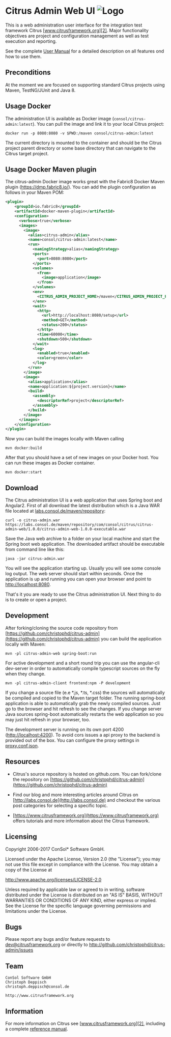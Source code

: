 Citrus Admin Web UI ![Logo][1]
==============

This is a web administration user interface for the integration test framework 
Citrus [www.citrusframework.org][2]. Major functionality objectives
are project and configuration management as well as test execution and reporting.

See the complete [User Manual](https://christophd.github.io/citrus-admin/) for a detailed description 
on all features ond how to use them.

Preconditions
---------

At the moment we are focused on supporting standard Citrus projects using Maven, 
TestNG/JUnit and Java 8.

Usage Docker
---------

The administration UI is available as Docker image (`consol/citrus-admin:latest`). You can pull the image and link it to your local Citrus project:

```
docker run -p 8080:8080 -v $PWD:/maven consol/citrus-admin:latest
```

The current directory is mounted to the container and should be the Citrus project parent directory or some base directory 
that can navigate to the Citrus target project.

Usage Docker Maven plugin
---------

The citrus-admin Docker image works great with the Fabric8 Docker Maven plugin (https://dmp.fabric8.io/). You can add the plugin configuration as follows in your
Maven POM:

```xml
<plugin>
    <groupId>io.fabric8</groupId>
    <artifactId>docker-maven-plugin</artifactId>
    <configuration>
      <verbose>true</verbose>
      <images>
        <image>
          <alias>citrus-admin</alias>
          <name>consol/citrus-admin:latest</name>
          <run>
            <namingStrategy>alias</namingStrategy>
            <ports>
              <port>8080:8080</port>
            </ports>
            <volumes>
              <from>
                <image>application</image>
              </from>
            </volumes>
            <env>
              <CITRUS_ADMIN_PROJECT_HOME>/maven</CITRUS_ADMIN_PROJECT_HOME>
            </env>
            <wait>
              <http>
                <url>http://localhost:8080/setup</url>
                <method>GET</method>
                <status>200</status>
              </http>
              <time>60000</time>
              <shutdown>500</shutdown>
            </wait>
            <log>
              <enabled>true</enabled>
              <color>green</color>
            </log>
          </run>
        </image>
        <image>
          <alias>application</alias>
          <name>application:${project.version}</name>
          <build>
            <assembly>
              <descriptorRef>project</descriptorRef>
            </assembly>
          </build>
        </image>
      </images>
    </configuration>
</plugin>
```

Now you can build the images locally with Maven calling

```
mvn docker:build
```

After that you should have a set of new images on your Docker host. You can run these images as Docker container.

```
mvn docker:start
```
   
Download
---------

The Citrus administration UI is a web application that uses Spring boot and Angular2. First of all download the latest distribution which
is a Java WAR file located at [labs.consol.de/maven/repository](https://labs.consol.de/maven/repository/com/consol/citrus/citrus-admin-web):

```
curl -o citrus-admin.war https://labs.consol.de/maven/repository/com/consol/citrus/citrus-admin-web/1.0.0/citrus-admin-web-1.0.0-executable.war
```

Save the Java web archive to a folder on your local machine and start the Spring boot web application. The downloaded artifact should be executable
from command line like this:

```
java -jar citrus-admin.war
```

You will see the application starting up. Usually you will see some console log output. The web server should start within seconds. Once the application is up and running
you can open your browser and point to [http://localhost:8080](http://localhost:8080).
 
That's it you are ready to use the Citrus administration UI. Next thing to do is to create or open a project.

Development
---------

After forking/cloning the source code repository from [https://github.com/christophd/citrus-admin](https://github.com/christophd/citrus-admin) you can build the application locally with Maven:

```
mvn -pl citrus-admin-web spring-boot:run
```

For active development and a short round trip you can use the angular-cli dev-server in order to automatically compile typescript sources on the fly when they change.

```
mvn -pl citrus-admin-client frontend:npm -P development
```

If you change a source file (e.e *.js, *.ts, *.css) the sources will automatically be compiled and copied to the Maven target folder. The running
spring-boot application is able to automatically grab the newly compiled sources. Just go to the browser and hit refresh to see the changes.
If you change server Java sources spring-boot automatically restarts the web application so you may just hit refresh in your browser, too.

The development server is running on its own port 4200 ([http://localhost:4200](http://localhost:4200)). To avoid cors issues a api proxy to the backend is provided out of the box. You can configure the proxy settings in [proxy.conf.json](citrus-admin-client/src/main/resources/static/proxy.conf.json). 

Resources
---------

* Citrus's source repository is hosted on github.com. You can fork/clone the
repository on [https://github.com/christophd/citrus-admin](https://github.com/christophd/citrus-admin)

* Find our blog and more interesting articles around Citrus on
[http://labs.consol.de](http://labs.consol.de) and checkout the various post categories for selecting a specific topic.

* [https://www.citrusframework.org](https://www.citrusframework.org) offers tutorials and more information about the Citrus framework.

Licensing
---------
  
Copyright 2006-2017 ConSol* Software GmbH.

Licensed under the Apache License, Version 2.0 (the "License");
you may not use this file except in compliance with the License.
You may obtain a copy of the License at

  http://www.apache.org/licenses/LICENSE-2.0

Unless required by applicable law or agreed to in writing, software
distributed under the License is distributed on an "AS IS" BASIS,
WITHOUT WARRANTIES OR CONDITIONS OF ANY KIND, either express or implied.
See the License for the specific language governing permissions and
limitations under the License.
  
Bugs
---------

Please report any bugs and/or feature requests to dev@citrusframework.org
or directly to http://github.com/christophd/citrus-admin/issues
  
Team
---------

```
ConSol Software GmbH
Christoph Deppisch
christoph.deppisch@consol.de

http://www.citrusframework.org
```

Information
---------

For more information on Citrus see [www.citrusframework.org][2], including
a complete [reference manual][3].

 [1]: http://www.citrusframework.org/img/brand-logo.png "Citrus"
 [2]: http://www.citrusframework.org
 [3]: http://www.citrusframework.org/reference/html/

